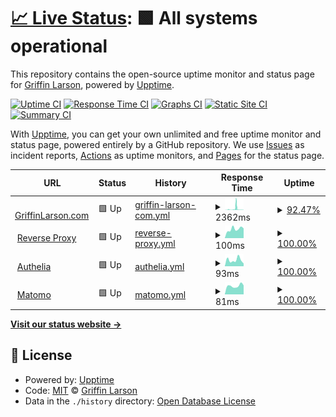 # [📈 Live Status](https://status.hotdish5.com): <!--live status--> **🟩 All systems operational**

This repository contains the open-source uptime monitor and status page for [Griffin Larson](https://griffinlarson.com), powered by [Upptime](https://github.com/upptime/upptime).

[![Uptime CI](https://github.com/griffin-larson/server-uptime/workflows/Uptime%20CI/badge.svg)](https://github.com/griffin-larson/server-uptime/actions?query=workflow%3A%22Uptime+CI%22)
[![Response Time CI](https://github.com/griffin-larson/server-uptime/workflows/Response%20Time%20CI/badge.svg)](https://github.com/griffin-larson/server-uptime/actions?query=workflow%3A%22Response+Time+CI%22)
[![Graphs CI](https://github.com/griffin-larson/server-uptime/workflows/Graphs%20CI/badge.svg)](https://github.com/griffin-larson/server-uptime/actions?query=workflow%3A%22Graphs+CI%22)
[![Static Site CI](https://github.com/griffin-larson/server-uptime/workflows/Static%20Site%20CI/badge.svg)](https://github.com/griffin-larson/server-uptime/actions?query=workflow%3A%22Static+Site+CI%22)
[![Summary CI](https://github.com/griffin-larson/server-uptime/workflows/Summary%20CI/badge.svg)](https://github.com/griffin-larson/server-uptime/actions?query=workflow%3A%22Summary+CI%22)

With [Upptime](https://upptime.js.org), you can get your own unlimited and free uptime monitor and status page, powered entirely by a GitHub repository. We use [Issues](https://github.com/griffin-larson/server-uptime/issues) as incident reports, [Actions](https://github.com/griffin-larson/server-uptime/actions) as uptime monitors, and [Pages](https://status.hotdish5.com) for the status page.

<!--start: status pages-->
<!-- This summary is generated by Upptime (https://github.com/upptime/upptime) -->
<!-- Do not edit this manually, your changes will be overwritten -->
<!-- prettier-ignore -->
| URL | Status | History | Response Time | Uptime |
| --- | ------ | ------- | ------------- | ------ |
| <img alt="" src="https://favicons.githubusercontent.com/griffinlarson.com" height="13"> [GriffinLarson.com](https://griffinlarson.com) | 🟩 Up | [griffin-larson-com.yml](https://github.com/griffin-larson/server-uptime/commits/HEAD/history/griffin-larson-com.yml) | <details><summary><img alt="Response time graph" src="./graphs/griffin-larson-com/response-time-week.png" height="20"> 2362ms</summary><br><a href="https://status.hotdish5.com/history/griffin-larson-com"><img alt="Response time 618" src="https://img.shields.io/endpoint?url=https%3A%2F%2Fraw.githubusercontent.com%2Fgriffin-larson%2Fserver-uptime%2FHEAD%2Fapi%2Fgriffin-larson-com%2Fresponse-time.json"></a><br><a href="https://status.hotdish5.com/history/griffin-larson-com"><img alt="24-hour response time 276" src="https://img.shields.io/endpoint?url=https%3A%2F%2Fraw.githubusercontent.com%2Fgriffin-larson%2Fserver-uptime%2FHEAD%2Fapi%2Fgriffin-larson-com%2Fresponse-time-day.json"></a><br><a href="https://status.hotdish5.com/history/griffin-larson-com"><img alt="7-day response time 2362" src="https://img.shields.io/endpoint?url=https%3A%2F%2Fraw.githubusercontent.com%2Fgriffin-larson%2Fserver-uptime%2FHEAD%2Fapi%2Fgriffin-larson-com%2Fresponse-time-week.json"></a><br><a href="https://status.hotdish5.com/history/griffin-larson-com"><img alt="30-day response time 939" src="https://img.shields.io/endpoint?url=https%3A%2F%2Fraw.githubusercontent.com%2Fgriffin-larson%2Fserver-uptime%2FHEAD%2Fapi%2Fgriffin-larson-com%2Fresponse-time-month.json"></a><br><a href="https://status.hotdish5.com/history/griffin-larson-com"><img alt="1-year response time 618" src="https://img.shields.io/endpoint?url=https%3A%2F%2Fraw.githubusercontent.com%2Fgriffin-larson%2Fserver-uptime%2FHEAD%2Fapi%2Fgriffin-larson-com%2Fresponse-time-year.json"></a></details> | <details><summary><a href="https://status.hotdish5.com/history/griffin-larson-com">92.47%</a></summary><a href="https://status.hotdish5.com/history/griffin-larson-com"><img alt="All-time uptime 97.90%" src="https://img.shields.io/endpoint?url=https%3A%2F%2Fraw.githubusercontent.com%2Fgriffin-larson%2Fserver-uptime%2FHEAD%2Fapi%2Fgriffin-larson-com%2Fuptime.json"></a><br><a href="https://status.hotdish5.com/history/griffin-larson-com"><img alt="24-hour uptime 94.25%" src="https://img.shields.io/endpoint?url=https%3A%2F%2Fraw.githubusercontent.com%2Fgriffin-larson%2Fserver-uptime%2FHEAD%2Fapi%2Fgriffin-larson-com%2Fuptime-day.json"></a><br><a href="https://status.hotdish5.com/history/griffin-larson-com"><img alt="7-day uptime 92.47%" src="https://img.shields.io/endpoint?url=https%3A%2F%2Fraw.githubusercontent.com%2Fgriffin-larson%2Fserver-uptime%2FHEAD%2Fapi%2Fgriffin-larson-com%2Fuptime-week.json"></a><br><a href="https://status.hotdish5.com/history/griffin-larson-com"><img alt="30-day uptime 97.31%" src="https://img.shields.io/endpoint?url=https%3A%2F%2Fraw.githubusercontent.com%2Fgriffin-larson%2Fserver-uptime%2FHEAD%2Fapi%2Fgriffin-larson-com%2Fuptime-month.json"></a><br><a href="https://status.hotdish5.com/history/griffin-larson-com"><img alt="1-year uptime 97.90%" src="https://img.shields.io/endpoint?url=https%3A%2F%2Fraw.githubusercontent.com%2Fgriffin-larson%2Fserver-uptime%2FHEAD%2Fapi%2Fgriffin-larson-com%2Fuptime-year.json"></a></details>
| <img alt="" src="https://favicons.githubusercontent.com/proxy.hotdish5.com" height="13"> [Reverse Proxy](https://proxy.hotdish5.com) | 🟩 Up | [reverse-proxy.yml](https://github.com/griffin-larson/server-uptime/commits/HEAD/history/reverse-proxy.yml) | <details><summary><img alt="Response time graph" src="./graphs/reverse-proxy/response-time-week.png" height="20"> 100ms</summary><br><a href="https://status.hotdish5.com/history/reverse-proxy"><img alt="Response time 100" src="https://img.shields.io/endpoint?url=https%3A%2F%2Fraw.githubusercontent.com%2Fgriffin-larson%2Fserver-uptime%2FHEAD%2Fapi%2Freverse-proxy%2Fresponse-time.json"></a><br><a href="https://status.hotdish5.com/history/reverse-proxy"><img alt="24-hour response time 107" src="https://img.shields.io/endpoint?url=https%3A%2F%2Fraw.githubusercontent.com%2Fgriffin-larson%2Fserver-uptime%2FHEAD%2Fapi%2Freverse-proxy%2Fresponse-time-day.json"></a><br><a href="https://status.hotdish5.com/history/reverse-proxy"><img alt="7-day response time 100" src="https://img.shields.io/endpoint?url=https%3A%2F%2Fraw.githubusercontent.com%2Fgriffin-larson%2Fserver-uptime%2FHEAD%2Fapi%2Freverse-proxy%2Fresponse-time-week.json"></a><br><a href="https://status.hotdish5.com/history/reverse-proxy"><img alt="30-day response time 93" src="https://img.shields.io/endpoint?url=https%3A%2F%2Fraw.githubusercontent.com%2Fgriffin-larson%2Fserver-uptime%2FHEAD%2Fapi%2Freverse-proxy%2Fresponse-time-month.json"></a><br><a href="https://status.hotdish5.com/history/reverse-proxy"><img alt="1-year response time 100" src="https://img.shields.io/endpoint?url=https%3A%2F%2Fraw.githubusercontent.com%2Fgriffin-larson%2Fserver-uptime%2FHEAD%2Fapi%2Freverse-proxy%2Fresponse-time-year.json"></a></details> | <details><summary><a href="https://status.hotdish5.com/history/reverse-proxy">100.00%</a></summary><a href="https://status.hotdish5.com/history/reverse-proxy"><img alt="All-time uptime 100.00%" src="https://img.shields.io/endpoint?url=https%3A%2F%2Fraw.githubusercontent.com%2Fgriffin-larson%2Fserver-uptime%2FHEAD%2Fapi%2Freverse-proxy%2Fuptime.json"></a><br><a href="https://status.hotdish5.com/history/reverse-proxy"><img alt="24-hour uptime 100.00%" src="https://img.shields.io/endpoint?url=https%3A%2F%2Fraw.githubusercontent.com%2Fgriffin-larson%2Fserver-uptime%2FHEAD%2Fapi%2Freverse-proxy%2Fuptime-day.json"></a><br><a href="https://status.hotdish5.com/history/reverse-proxy"><img alt="7-day uptime 100.00%" src="https://img.shields.io/endpoint?url=https%3A%2F%2Fraw.githubusercontent.com%2Fgriffin-larson%2Fserver-uptime%2FHEAD%2Fapi%2Freverse-proxy%2Fuptime-week.json"></a><br><a href="https://status.hotdish5.com/history/reverse-proxy"><img alt="30-day uptime 100.00%" src="https://img.shields.io/endpoint?url=https%3A%2F%2Fraw.githubusercontent.com%2Fgriffin-larson%2Fserver-uptime%2FHEAD%2Fapi%2Freverse-proxy%2Fuptime-month.json"></a><br><a href="https://status.hotdish5.com/history/reverse-proxy"><img alt="1-year uptime 100.00%" src="https://img.shields.io/endpoint?url=https%3A%2F%2Fraw.githubusercontent.com%2Fgriffin-larson%2Fserver-uptime%2FHEAD%2Fapi%2Freverse-proxy%2Fuptime-year.json"></a></details>
| <img alt="" src="https://favicons.githubusercontent.com/auth.hotdish5.com" height="13"> [Authelia](https://auth.hotdish5.com) | 🟩 Up | [authelia.yml](https://github.com/griffin-larson/server-uptime/commits/HEAD/history/authelia.yml) | <details><summary><img alt="Response time graph" src="./graphs/authelia/response-time-week.png" height="20"> 93ms</summary><br><a href="https://status.hotdish5.com/history/authelia"><img alt="Response time 101" src="https://img.shields.io/endpoint?url=https%3A%2F%2Fraw.githubusercontent.com%2Fgriffin-larson%2Fserver-uptime%2FHEAD%2Fapi%2Fauthelia%2Fresponse-time.json"></a><br><a href="https://status.hotdish5.com/history/authelia"><img alt="24-hour response time 40" src="https://img.shields.io/endpoint?url=https%3A%2F%2Fraw.githubusercontent.com%2Fgriffin-larson%2Fserver-uptime%2FHEAD%2Fapi%2Fauthelia%2Fresponse-time-day.json"></a><br><a href="https://status.hotdish5.com/history/authelia"><img alt="7-day response time 93" src="https://img.shields.io/endpoint?url=https%3A%2F%2Fraw.githubusercontent.com%2Fgriffin-larson%2Fserver-uptime%2FHEAD%2Fapi%2Fauthelia%2Fresponse-time-week.json"></a><br><a href="https://status.hotdish5.com/history/authelia"><img alt="30-day response time 98" src="https://img.shields.io/endpoint?url=https%3A%2F%2Fraw.githubusercontent.com%2Fgriffin-larson%2Fserver-uptime%2FHEAD%2Fapi%2Fauthelia%2Fresponse-time-month.json"></a><br><a href="https://status.hotdish5.com/history/authelia"><img alt="1-year response time 101" src="https://img.shields.io/endpoint?url=https%3A%2F%2Fraw.githubusercontent.com%2Fgriffin-larson%2Fserver-uptime%2FHEAD%2Fapi%2Fauthelia%2Fresponse-time-year.json"></a></details> | <details><summary><a href="https://status.hotdish5.com/history/authelia">100.00%</a></summary><a href="https://status.hotdish5.com/history/authelia"><img alt="All-time uptime 100.00%" src="https://img.shields.io/endpoint?url=https%3A%2F%2Fraw.githubusercontent.com%2Fgriffin-larson%2Fserver-uptime%2FHEAD%2Fapi%2Fauthelia%2Fuptime.json"></a><br><a href="https://status.hotdish5.com/history/authelia"><img alt="24-hour uptime 100.00%" src="https://img.shields.io/endpoint?url=https%3A%2F%2Fraw.githubusercontent.com%2Fgriffin-larson%2Fserver-uptime%2FHEAD%2Fapi%2Fauthelia%2Fuptime-day.json"></a><br><a href="https://status.hotdish5.com/history/authelia"><img alt="7-day uptime 100.00%" src="https://img.shields.io/endpoint?url=https%3A%2F%2Fraw.githubusercontent.com%2Fgriffin-larson%2Fserver-uptime%2FHEAD%2Fapi%2Fauthelia%2Fuptime-week.json"></a><br><a href="https://status.hotdish5.com/history/authelia"><img alt="30-day uptime 100.00%" src="https://img.shields.io/endpoint?url=https%3A%2F%2Fraw.githubusercontent.com%2Fgriffin-larson%2Fserver-uptime%2FHEAD%2Fapi%2Fauthelia%2Fuptime-month.json"></a><br><a href="https://status.hotdish5.com/history/authelia"><img alt="1-year uptime 100.00%" src="https://img.shields.io/endpoint?url=https%3A%2F%2Fraw.githubusercontent.com%2Fgriffin-larson%2Fserver-uptime%2FHEAD%2Fapi%2Fauthelia%2Fuptime-year.json"></a></details>
| <img alt="" src="https://favicons.githubusercontent.com/analytics.hotdish5.com" height="13"> [Matomo](https://analytics.hotdish5.com) | 🟩 Up | [matomo.yml](https://github.com/griffin-larson/server-uptime/commits/HEAD/history/matomo.yml) | <details><summary><img alt="Response time graph" src="./graphs/matomo/response-time-week.png" height="20"> 81ms</summary><br><a href="https://status.hotdish5.com/history/matomo"><img alt="Response time 94" src="https://img.shields.io/endpoint?url=https%3A%2F%2Fraw.githubusercontent.com%2Fgriffin-larson%2Fserver-uptime%2FHEAD%2Fapi%2Fmatomo%2Fresponse-time.json"></a><br><a href="https://status.hotdish5.com/history/matomo"><img alt="24-hour response time 85" src="https://img.shields.io/endpoint?url=https%3A%2F%2Fraw.githubusercontent.com%2Fgriffin-larson%2Fserver-uptime%2FHEAD%2Fapi%2Fmatomo%2Fresponse-time-day.json"></a><br><a href="https://status.hotdish5.com/history/matomo"><img alt="7-day response time 81" src="https://img.shields.io/endpoint?url=https%3A%2F%2Fraw.githubusercontent.com%2Fgriffin-larson%2Fserver-uptime%2FHEAD%2Fapi%2Fmatomo%2Fresponse-time-week.json"></a><br><a href="https://status.hotdish5.com/history/matomo"><img alt="30-day response time 84" src="https://img.shields.io/endpoint?url=https%3A%2F%2Fraw.githubusercontent.com%2Fgriffin-larson%2Fserver-uptime%2FHEAD%2Fapi%2Fmatomo%2Fresponse-time-month.json"></a><br><a href="https://status.hotdish5.com/history/matomo"><img alt="1-year response time 94" src="https://img.shields.io/endpoint?url=https%3A%2F%2Fraw.githubusercontent.com%2Fgriffin-larson%2Fserver-uptime%2FHEAD%2Fapi%2Fmatomo%2Fresponse-time-year.json"></a></details> | <details><summary><a href="https://status.hotdish5.com/history/matomo">100.00%</a></summary><a href="https://status.hotdish5.com/history/matomo"><img alt="All-time uptime 100.00%" src="https://img.shields.io/endpoint?url=https%3A%2F%2Fraw.githubusercontent.com%2Fgriffin-larson%2Fserver-uptime%2FHEAD%2Fapi%2Fmatomo%2Fuptime.json"></a><br><a href="https://status.hotdish5.com/history/matomo"><img alt="24-hour uptime 100.00%" src="https://img.shields.io/endpoint?url=https%3A%2F%2Fraw.githubusercontent.com%2Fgriffin-larson%2Fserver-uptime%2FHEAD%2Fapi%2Fmatomo%2Fuptime-day.json"></a><br><a href="https://status.hotdish5.com/history/matomo"><img alt="7-day uptime 100.00%" src="https://img.shields.io/endpoint?url=https%3A%2F%2Fraw.githubusercontent.com%2Fgriffin-larson%2Fserver-uptime%2FHEAD%2Fapi%2Fmatomo%2Fuptime-week.json"></a><br><a href="https://status.hotdish5.com/history/matomo"><img alt="30-day uptime 100.00%" src="https://img.shields.io/endpoint?url=https%3A%2F%2Fraw.githubusercontent.com%2Fgriffin-larson%2Fserver-uptime%2FHEAD%2Fapi%2Fmatomo%2Fuptime-month.json"></a><br><a href="https://status.hotdish5.com/history/matomo"><img alt="1-year uptime 100.00%" src="https://img.shields.io/endpoint?url=https%3A%2F%2Fraw.githubusercontent.com%2Fgriffin-larson%2Fserver-uptime%2FHEAD%2Fapi%2Fmatomo%2Fuptime-year.json"></a></details>

<!--end: status pages-->

[**Visit our status website →**](https://status.hotdish5.com)

## 📄 License

- Powered by: [Upptime](https://github.com/upptime/upptime)
- Code: [MIT](./LICENSE) © [Griffin Larson](https://griffinlarson.com)
- Data in the `./history` directory: [Open Database License](https://opendatacommons.org/licenses/odbl/1-0/)
